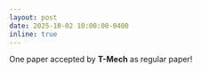 ```yaml
---
layout: post
date: 2025-10-02 10:00:00-0400
inline: true
---
```


One paper accepted by **T-Mech** as regular paper!
